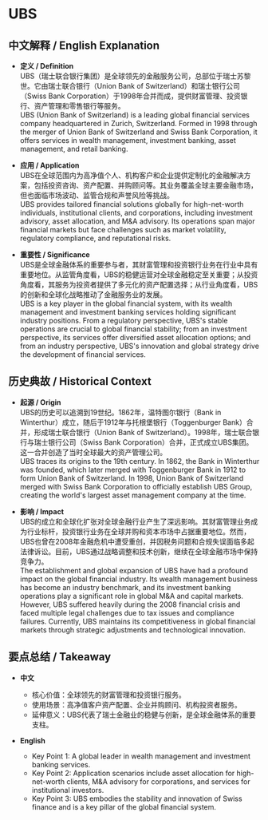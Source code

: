 # UBS

## 中文解释 / English Explanation

* **定义 / Definition**  
  UBS（瑞士联合银行集团）是全球领先的金融服务公司，总部位于瑞士苏黎世。它由瑞士联合银行（Union Bank of Switzerland）和瑞士银行公司（Swiss Bank Corporation）于1998年合并而成，提供财富管理、投资银行、资产管理和零售银行等服务。  
  UBS (Union Bank of Switzerland) is a leading global financial services company headquartered in Zurich, Switzerland. Formed in 1998 through the merger of Union Bank of Switzerland and Swiss Bank Corporation, it offers services in wealth management, investment banking, asset management, and retail banking.

* **应用 / Application**  
  UBS在全球范围内为高净值个人、机构客户和企业提供定制化的金融解决方案，包括投资咨询、资产配置、并购顾问等。其业务覆盖全球主要金融市场，但也面临市场波动、监管合规和声誉风险等挑战。  
  UBS provides tailored financial solutions globally for high-net-worth individuals, institutional clients, and corporations, including investment advisory, asset allocation, and M&A advisory. Its operations span major financial markets but face challenges such as market volatility, regulatory compliance, and reputational risks.

* **重要性 / Significance**  
  UBS是全球金融体系的重要参与者，其财富管理和投资银行业务在行业中具有重要地位。从监管角度看，UBS的稳健运营对全球金融稳定至关重要；从投资角度看，其服务为投资者提供了多元化的资产配置选择；从行业角度看，UBS的创新和全球化战略推动了金融服务业的发展。  
  UBS is a key player in the global financial system, with its wealth management and investment banking services holding significant industry positions. From a regulatory perspective, UBS's stable operations are crucial to global financial stability; from an investment perspective, its services offer diversified asset allocation options; and from an industry perspective, UBS's innovation and global strategy drive the development of financial services.

## 历史典故 / Historical Context

* **起源 / Origin**  
  UBS的历史可以追溯到19世纪。1862年，温特图尔银行（Bank in Winterthur）成立，随后于1912年与托根堡银行（Toggenburger Bank）合并，形成瑞士联合银行（Union Bank of Switzerland）。1998年，瑞士联合银行与瑞士银行公司（Swiss Bank Corporation）合并，正式成立UBS集团。这一合并创造了当时全球最大的资产管理公司。  
  UBS traces its origins to the 19th century. In 1862, the Bank in Winterthur was founded, which later merged with Toggenburger Bank in 1912 to form Union Bank of Switzerland. In 1998, Union Bank of Switzerland merged with Swiss Bank Corporation to officially establish UBS Group, creating the world's largest asset management company at the time.

* **影响 / Impact**  
  UBS的成立和全球化扩张对全球金融行业产生了深远影响。其财富管理业务成为行业标杆，投资银行业务在全球并购和资本市场中占据重要地位。然而，UBS也曾在2008年金融危机中遭受重创，并因税务问题和合规失误面临多起法律诉讼。目前，UBS通过战略调整和技术创新，继续在全球金融市场中保持竞争力。  
  The establishment and global expansion of UBS have had a profound impact on the global financial industry. Its wealth management business has become an industry benchmark, and its investment banking operations play a significant role in global M&A and capital markets. However, UBS suffered heavily during the 2008 financial crisis and faced multiple legal challenges due to tax issues and compliance failures. Currently, UBS maintains its competitiveness in global financial markets through strategic adjustments and technological innovation.

## 要点总结 / Takeaway

* **中文**  
  - 核心价值：全球领先的财富管理和投资银行服务。  
  - 使用场景：高净值客户资产配置、企业并购顾问、机构投资者服务。  
  - 延伸意义：UBS代表了瑞士金融业的稳健与创新，是全球金融体系的重要支柱。

* **English**  
  - Key Point 1: A global leader in wealth management and investment banking services.  
  - Key Point 2: Application scenarios include asset allocation for high-net-worth clients, M&A advisory for corporations, and services for institutional investors.  
  - Key Point 3: UBS embodies the stability and innovation of Swiss finance and is a key pillar of the global financial system.